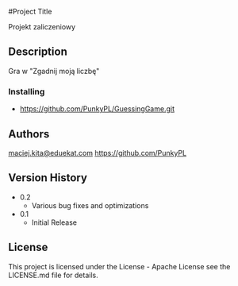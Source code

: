 ﻿#Project Title

Projekt zaliczeniowy

## Description

Gra w "Zgadnij moją liczbę" 

### Installing

* https://github.com/PunkyPL/GuessingGame.git


## Authors

maciej.kita@eduekat.com
https://github.com/PunkyPL


## Version History

* 0.2
    * Various bug fixes and optimizations
* 0.1
    * Initial Release

## License

This project is licensed under the  License - Apache License see the LICENSE.md file for details.